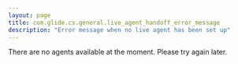 ```yaml
---
layout: page
title: com.glide.cs.general.live_agent_handoff_error_message
description: "Error message when no live agent has been set up"
---
```

There are no agents available at the moment.  Please try again later.